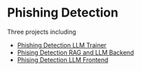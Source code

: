# Phishing Detection

Three projects including
- [Phishing Detection LLM Trainer](https://github.com/ghiffaryr/PhishingDetection/tree/main/PhishingDetectionBackend)
- [Phising Detection RAG and LLM Backend](https://github.com/ghiffaryr/PhishingDetection/tree/main/PhishingDetectionTrainer)
- [Phising Detection LLM Frontend](https://github.com/ghiffaryr/PhishingDetection/tree/main/phising-detection-frontend)
